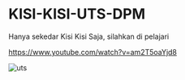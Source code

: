 # KISI-KISI-UTS-DPM
Hanya sekedar Kisi Kisi Saja, silahkan di pelajari

https://www.youtube.com/watch?v=am2T5oaYjd8

![uts](https://user-images.githubusercontent.com/96754122/161898877-aff3e456-2703-4760-b145-50da3462951c.jpg)

